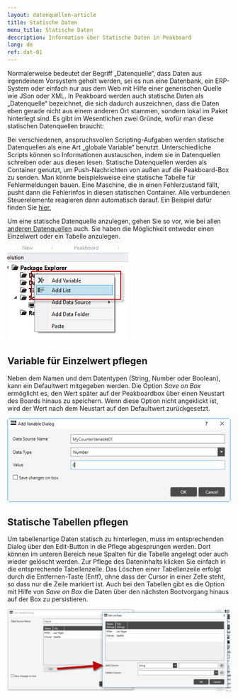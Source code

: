 ```yaml
---
layout: datenquellen-article
title: Statische Daten
menu_title: Statische Daten
description: Information über Statische Daten in Peakboard
lang: de
ref: dat-01
---
```

Normalerweise bedeutet der Begriff „Datenquelle“, dass Daten aus irgendeinem Vorsystem geholt werden, sei es nun eine Datenbank, ein ERP-System oder einfach nur aus dem Web mit Hilfe einer generischen Quelle wie JSon oder XML. In Peakboard werden auch statische Daten als „Datenquelle“ bezeichnet, die sich dadurch auszeichnen, dass die Daten eben gerade nicht aus einem anderen Ort stammen, sondern lokal im Paket hinterlegt sind. Es gibt im Wesentlichen zwei Gründe, wofür man diese statischen Datenquellen braucht:

Bei verschiedenen, anspruchsvollen Scripting-Aufgaben werden statische Datenquellen als eine Art „globale Variable“ benutzt. Unterschiedliche Scripts können so Informationen austauschen, indem sie in Datenquellen schreiben oder aus diesen lesen.
Statische Datenquellen werden als Container genutzt, um Push-Nachrichten von außen auf die Peakboard-Box zu senden. Man könnte beispielsweise eine statische Tabelle für Fehlermeldungen bauen. Eine Maschine, die in einen Fehlerzustand fällt, pusht dann die Fehlerinfos in diesen statischen Container. Alle verbundenen Steuerelemente reagieren dann automatisch darauf. Ein Beispiel dafür finden Sie [hier.](/misc/02-de-push-nachrichten.html)

Um eine statische Datenquelle anzulegen, gehen Sie so vor, wie bei allen [anderen Datenquellen](/tutorials/03-de-xml-daten.html) auch. Sie haben die Möglichkeit entweder einen Einzelwert oder ein Tabelle anzulegen.

![Add Static Data](/assets/images/data-sources/static-data/add-data-dialog.png)

## Variable für Einzelwert pflegen

Neben dem Namen und dem Datentypen (String, Number oder Boolean), kann ein Defaultwert mitgegeben werden. Die Option *Save on Box* ermöglicht es, den Wert später auf der Peakboardbox über einen Neustart des Boards hinaus zu speichern. Wenn diese Option nicht angeklickt ist, wird der Wert nach dem Neustart auf den Defaultwert zurückgesetzt.

![Add Static Data](/assets/images/data-sources/static-data/static-single-variable.png)

## Statische Tabellen pflegen

Um tabellenartige Daten statisch zu hinterlegen, muss im entsprechenden Dialog über den Edit-Button in die Pflege abgesprungen werden. Dort können im unteren Bereich neue Spalten für die Tabelle angelegt oder auch wieder gelöscht werden. Zur Pflege des Dateninhalts klicken Sie einfach in die entsprechende Tabellenzelle. Das Löschen einer Tabellenzeile erfolgt durch die Entfernen-Taste (Entf), ohne dass der Cursor in einer Zelle steht, so dass nur die Zeile markiert ist.
Auch bei den Tabellen gibt es die Option mit Hilfe von *Save on Box* die Daten über den nächsten Bootvorgang hinaus auf der Box zu persistieren.

![Add Static Data](/assets/images/data-sources/static-data/static-table-variable.png)


